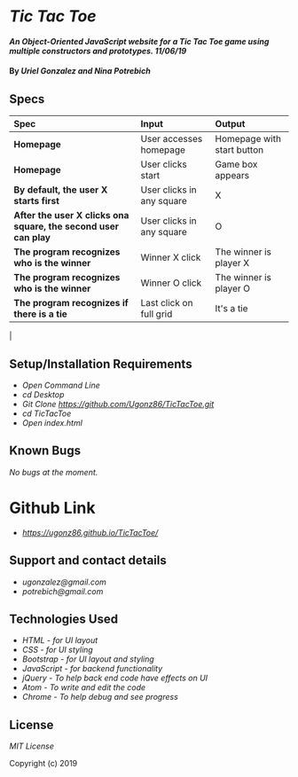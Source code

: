 # _Tic Tac Toe_

#### _An Object-Oriented JavaScript website for a Tic Tac Toe game using multiple constructors and prototypes. 11/06/19_

#### By _**Uriel Gonzalez and Nina Potrebich**_

## Specs

| Spec | Input | Output |
| :----------- | :----------------------| :----------- |
| **Homepage**   | User accesses homepage | Homepage with start button |
| **Homepage** | User clicks start | Game box appears |
| **By default, the user X starts first** | User clicks in any square | X |
| **After the user X clicks ona  square, the second user can play** | User clicks in any square | O |
| **The program recognizes who is the winner** | Winner X click |  The winner is player X |
| **The program recognizes who is the winner** | Winner O click |  The winner is player O |
| **The program recognizes if there is a tie** | Last click on full grid |  It's a tie |
|


## Setup/Installation Requirements

* _Open Command Line_
* _cd Desktop_
* _Git Clone https://github.com/Ugonz86/TicTacToe.git_
* _cd TicTacToe_
* _Open index.html_

## Known Bugs

_No bugs at the moment._

# Github Link
* _https://ugonz86.github.io/TicTacToe/_

## Support and contact details

* _ugonzalez@gmail.com_
* _potrebich@gmail.com_

## Technologies Used

* _HTML - for UI layout_
* _CSS - for UI styling_
* _Bootstrap - for UI layout and styling_
* _JavaScript - for backend functionality_
* _jQuery - To help back end code have effects on UI_
* _Atom - To write and edit the code_
* _Chrome - To help debug and see progress_

## License

*MIT License*

Copyright (c) 2019
